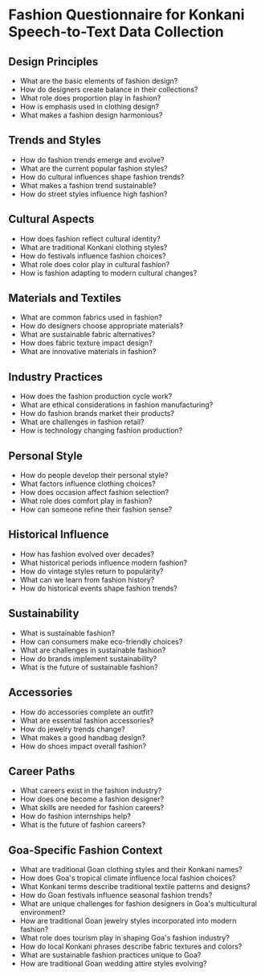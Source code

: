 # Fashion Questionnaire for Konkani Speech-to-Text Data Collection

## Design Principles

- What are the basic elements of fashion design?
- How do designers create balance in their collections?
- What role does proportion play in fashion?
- How is emphasis used in clothing design?
- What makes a fashion design harmonious?

## Trends and Styles

- How do fashion trends emerge and evolve?
- What are the current popular fashion styles?
- How do cultural influences shape fashion trends?
- What makes a fashion trend sustainable?
- How do street styles influence high fashion?

## Cultural Aspects

- How does fashion reflect cultural identity?
- What are traditional Konkani clothing styles?
- How do festivals influence fashion choices?
- What role does color play in cultural fashion?
- How is fashion adapting to modern cultural changes?

## Materials and Textiles

- What are common fabrics used in fashion?
- How do designers choose appropriate materials?
- What are sustainable fabric alternatives?
- How does fabric texture impact design?
- What are innovative materials in fashion?

## Industry Practices

- How does the fashion production cycle work?
- What are ethical considerations in fashion manufacturing?
- How do fashion brands market their products?
- What are challenges in fashion retail?
- How is technology changing fashion production?

## Personal Style

- How do people develop their personal style?
- What factors influence clothing choices?
- How does occasion affect fashion selection?
- What role does comfort play in fashion?
- How can someone refine their fashion sense?

## Historical Influence

- How has fashion evolved over decades?
- What historical periods influence modern fashion?
- How do vintage styles return to popularity?
- What can we learn from fashion history?
- How do historical events shape fashion trends?

## Sustainability

- What is sustainable fashion?
- How can consumers make eco-friendly choices?
- What are challenges in sustainable fashion?
- How do brands implement sustainability?
- What is the future of sustainable fashion?

## Accessories

- How do accessories complete an outfit?
- What are essential fashion accessories?
- How do jewelry trends change?
- What makes a good handbag design?
- How do shoes impact overall fashion?

## Career Paths

- What careers exist in the fashion industry?
- How does one become a fashion designer?
- What skills are needed for fashion careers?
- How do fashion internships help?
- What is the future of fashion careers?

## Goa-Specific Fashion Context

- What are traditional Goan clothing styles and their Konkani names?
- How does Goa's tropical climate influence local fashion choices?
- What Konkani terms describe traditional textile patterns and designs?
- How do Goan festivals influence seasonal fashion trends?
- What are unique challenges for fashion designers in Goa's multicultural environment?
- How are traditional Goan jewelry styles incorporated into modern fashion?
- What role does tourism play in shaping Goa's fashion industry?
- How do local Konkani phrases describe fabric textures and colors?
- What are sustainable fashion practices unique to Goa?
- How are traditional Goan wedding attire styles evolving?
